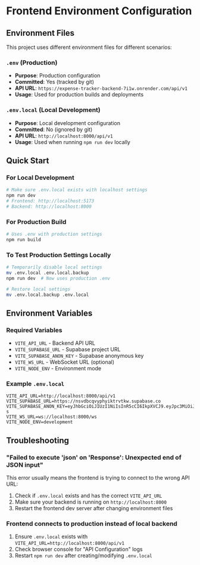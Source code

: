 # Frontend Environment Configuration

## Environment Files

This project uses different environment files for different scenarios:

### `.env` (Production)
- **Purpose**: Production configuration
- **Committed**: Yes (tracked by git)
- **API URL**: `https://expense-tracker-backend-7i1w.onrender.com/api/v1`
- **Usage**: Used for production builds and deployments

### `.env.local` (Local Development)
- **Purpose**: Local development configuration
- **Committed**: No (ignored by git)
- **API URL**: `http://localhost:8000/api/v1`
- **Usage**: Used when running `npm run dev` locally

## Quick Start

### For Local Development
```bash
# Make sure .env.local exists with localhost settings
npm run dev
# Frontend: http://localhost:5173
# Backend: http://localhost:8000
```

### For Production Build
```bash
# Uses .env with production settings
npm run build
```

### To Test Production Settings Locally
```bash
# Temporarily disable local settings
mv .env.local .env.local.backup
npm run dev  # Now uses production .env

# Restore local settings
mv .env.local.backup .env.local
```

## Environment Variables

### Required Variables
- `VITE_API_URL` - Backend API URL
- `VITE_SUPABASE_URL` - Supabase project URL
- `VITE_SUPABASE_ANON_KEY` - Supabase anonymous key
- `VITE_WS_URL` - WebSocket URL (optional)
- `VITE_NODE_ENV` - Environment mode

### Example `.env.local`
```env
VITE_API_URL=http://localhost:8000/api/v1
VITE_SUPABASE_URL=https://nsvdbcqvyphyiktrvtkw.supabase.co
VITE_SUPABASE_ANON_KEY=eyJhbGciOiJIUzI1NiIsInR5cCI6IkpXVCJ9.eyJpc3MiOiJzdXBhYmFzZSIsInJlZiI6Im5zdmRiY3F2eXBoeWlrdHJ2dGt3Iiwicm9sZSI6ImFub24iLCJpYXQiOjE3NTM4ODUzMjUsImV4cCI6MjA2OTQ2MTMyNX0.Mg8xh_x3mXwetx1NU3AocQpV5TovYpl1uxlEHlxFG-s
VITE_WS_URL=ws://localhost:8000/ws
VITE_NODE_ENV=development
```

## Troubleshooting

### "Failed to execute 'json' on 'Response': Unexpected end of JSON input"
This error usually means the frontend is trying to connect to the wrong API URL:

1. Check if `.env.local` exists and has the correct `VITE_API_URL`
2. Make sure your backend is running on `http://localhost:8000`
3. Restart the frontend dev server after changing environment files

### Frontend connects to production instead of local backend
1. Ensure `.env.local` exists with `VITE_API_URL=http://localhost:8000/api/v1`
2. Check browser console for "API Configuration" logs
3. Restart `npm run dev` after creating/modifying `.env.local`